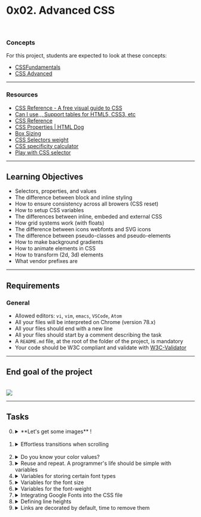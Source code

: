 # 0x02. Advanced CSS

<br>

### Concepts

For this project, students are expected to look at these concepts:

* [CSSFundamentals](https://intranet.hbtn.io/concepts/140)
* [CSS Advanced](https://intranet.hbtn.io/concepts/205)

<hr>

### Resources

* [CSS Reference - A free visual guide to CSS](https://intranet.hbtn.io/rltoken/7zgAvnHaPhhWHIEEr9VXQg)
* [Can I use,,, Support tables for HTML5, CSS3, etc](https://intranet.hbtn.io/rltoken/dg_RKNrW7wJe6MvFjVulYQ)
* [CSS Reference](https://intranet.hbtn.io/rltoken/g5ZCzFdcn8SuReONAJZD5Q)
* [CSS Properties | HTML Dog](https://intranet.hbtn.io/rltoken/vwDD3LTuhHh1lqNMy1D0AA)
* [Box Sizing](https://intranet.hbtn.io/rltoken/nbDnTy1VOxoAMU54K5wHgQ)
* [CSS Selectors weight](https://intranet.hbtn.io/rltoken/PDu4JjsVhilIKtNumZHkbA)
* [CSS specificity calculator](https://intranet.hbtn.io/rltoken/pKnciYY8Ri96r4dxbSLHwQ)
* [Play with CSS selector](https://intranet.hbtn.io/rltoken/cYkcdg40UhNAXBHz-6kk_Q)

<hr>

## Learning Objectives

* Selectors, properties, and values
* The difference between block and inline styling
* How to ensure consistency across all browers (CSS reset)
* How to setup CSS variables
* The differences between inline, embeded and external CSS
* How grid systems work (with floats)
* The difference between icons webfonts and SVG icons
* The difference between pseudo-classes and pseudo-elements
* How to make background gradients
* How to animate elements in CSS
* How to transform (2d, 3d) elements
* What vendor prefixes are

<hr>

## Requirements
### General
* Allowed editors: ```vi```, ```vim```, ```emacs```, ```VSCode```, ```Atom```
* All your files will be interpreted on Chrome (version 78.x)
* All your files should end with a new line
* All your files should start by a comment describing the task
* A ```README.md``` file, at the root of the folder of the project, is mandatory
* Your code should be W3C compliant and validate with [W3C-Validator](https://intranet.hbtn.io/rltoken/CeEriEYOI0ZNCUiG28SP_A)

<hr>

## End goal of the project

<br>

<img src="https://holbertonintranet.s3.amazonaws.com/uploads/medias/2019/10/b9a220ba79af9ede6fc5.png?X-Amz-Algorithm=AWS4-HMAC-SHA256&X-Amz-Credential=AKIARDDGGGOUWMNL5ANN%2F20210722%2Fus-east-1%2Fs3%2Faws4_request&X-Amz-Date=20210722T073445Z&X-Amz-Expires=86400&X-Amz-SignedHeaders=host&X-Amz-Signature=884dc92cb5363f0da8f527f3e8833482badd2ac09b4638c56ecbf143e9915abb">

<hr>

## Tasks

0. <details>
   <summary> **Let's get some images** ! </summary>

    The description of the project contains some inspiration for the final look of the project but we’ll have to download some images.

    Head to unsplash and download 10 high resolution images that look as close to the final product that you’re going to make. You will be using these same high res images for a project on Responsive Design in the future. Remember to also include the 3 images (the 2 logos and the favicon) linked in the description of the project.

    The images should all be representative of category they belong to. Images in the work category should be closely related to work.
    
    </details>

   <br>

1. <details>
   <summary>Effortless transitions when scrolling</summary>

   When scrolling is triggered on the `html` element itself, we’d like the behavior of the scroll to be as fluid as possible.

   </details>
   <br>
2. <details>
   <summary>Do you know your color values?</summary>

   Based on `styles/1-style.css`, create the following declarations:

   * For the `body`, set the foreground color value to `#161616`
   * For all anchor elements, set the foreground color value to `#161616`
   * All elements with the class ```visually-hidden``` should have their display to `none`
   * All elements with the class `card-category`, should have their foreground color set to `#D73953`
   * All elements with the class `section-tagline` should have their foreground color set to `#D73953`

   </details>
3. <details>
   <summary>Reuse and repeat. A programmer's life should be simple with variables</summary>

   ```

   ```
   </details>
4. <details>
   <summary>Variables for storing certain font types</summary>

   ```

   ```
   </details>
5. <details>
   <summary>Variables for the font size</summary>

   ```

   ```
   </details>
6. <details>
   <summary>Variables for the font-weight</summary>

   ```

   ```
   </details>
7. <details>
   <summary>Integrating Google Fonts into the CSS file</summary>

   ```

   ```
   </details>
8. <details>
   <summary>Defining line heights</summary>

   ```

   ```
   </details>
9. <details>
   <summary>Links are decorated by default, time to remove them</summary>

   ```

   ```
   </details>
